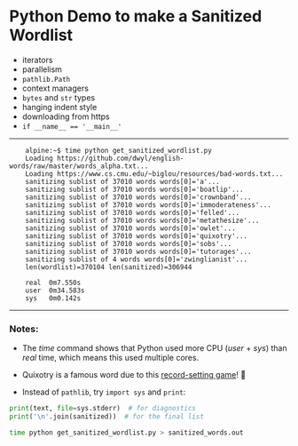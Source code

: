 # Python Demo to make a Sanitized Wordlist

 - iterators
 - parallelism
 - `pathlib.Path`
 - context managers
 - `bytes` and `str` types
 - hanging indent style
 - downloading from https
 - `if __name__ == '__main__'`

---
```
    alpine:~$ time python get_sanitized_wordlist.py 
    Loading https://github.com/dwyl/english-words/raw/master/words_alpha.txt...
    Loading https://www.cs.cmu.edu/~biglou/resources/bad-words.txt...
    sanitizing sublist of 37010 words words[0]='a'...
    sanitizing sublist of 37010 words words[0]='boatlip'...
    sanitizing sublist of 37010 words words[0]='crownband'...
    sanitizing sublist of 37010 words words[0]='immoderateness'...
    sanitizing sublist of 37010 words words[0]='felled'...
    sanitizing sublist of 37010 words words[0]='metathesize'...
    sanitizing sublist of 37010 words words[0]='owlet'...
    sanitizing sublist of 37010 words words[0]='quixotry'...
    sanitizing sublist of 37010 words words[0]='sobs'...
    sanitizing sublist of 37010 words words[0]='tutorages'...
    sanitizing sublist of 4 words words[0]='zwinglianist'...
    len(wordlist)=370104 len(sanitized)=306944

    real  0m7.550s
    user  0m34.583s
    sys   0m0.142s
```
---
### Notes:
 - The _time_ command shows that Python used more CPU (_user_ + _sys_) than _real_ time, which means this used multiple cores.

 - Quixotry is a famous word due to this [record-setting game](https://www.cross-tables.com/annotated.php?a=6517#36#)! 🤯

 - Instead of `pathlib`, try `import sys` and `print`:
 ```Python
print(text, file=sys.stderr)  # for diagnostics
print('\n'.join(sanitized))  # for the final list
```
```bash
time python get_sanitized_wordlist.py > sanitized_words.out
```
